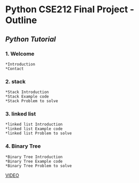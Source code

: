 <!--- 👋 Hi, I’m @moscarelloscott
- 👀 I’m interested in ...
- 🌱 I’m currently learning ...
- 💞️ I’m looking to collaborate on ...
- 📫 How to reach me ...


moscarelloscott/moscarelloscott is a ✨ special ✨ repository because its `README.md` (this file) appears on your GitHub profile.
You can click the Preview link to take a look at your changes.
--->
# Python CSE212 Final Project - Outline 
## *Python Tutorial*

### 1. Welcome
    *Introduction
    *Contact

### 2. stack
    *Stack Introduction
    *Stack Example code
    *Stack Problem to solve

### 3. linked list
    *linked list Introduction
    *linked list Example code
    *linked list Problem to solve

### 4. Binary Tree
    *Binary Tree Introduction
    *Binary Tree Example code
    *Binary Tree Problem to solve

[VIDEO](https://moscarelloscott.github.io/project/index.html)
